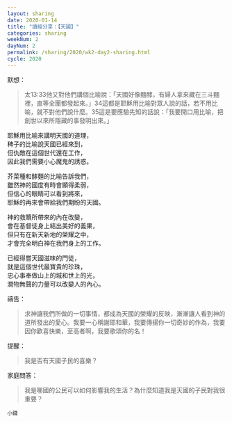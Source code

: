 ```yaml
---
layout: sharing
date: 2020-01-14
title: "讀經分享：【天國】"
categories: sharing
weekNum: 2
dayNum: 2
permalink: /sharing/2020/wk2-day2-sharing.html
cycle: 2020
---
```


默想：
>太13:33他又對他們講個比喻說：「天國好像麵酵，有婦人拿來藏在三斗麵裡，直等全團都發起來。」34這都是耶穌用比喻對眾人說的話，若不用比喻，就不對他們說什麼。35這是要應驗先知的話說：「我要開口用比喻，把創世以來所隱藏的事發明出來。」  

耶穌用比喻來講明天國的道理，  
稗子的比喻說天國已經來到，  
但仇敵在這個世代還在工作，  
因此我們需要小心魔鬼的誘惑。  

芥菜種和酵麵的比喻告訴我們，  
雖然神的國度有時會顯得柔弱，  
但信心的眼睛可以看到將來，  
耶穌的再來會帶給我們期盼的天國。  

神的救贖所帶來的內在改變，  
會在基督徒身上結出美好的義果，  
但只有在新天新地的榮耀之中，  
才會完全明白神在我們身上的工作。  

已經得嘗天國滋味的門徒，  
就是這個世代最寶貴的珍珠，  
忠心事奉做山上的城和世上的光，  
潤物無聲的力量可以改變人的內心。  

禱告：
>求神讓我們所做的一切事情，都成為天國的榮耀的反映，漸漸讓人看到神的道所發出的愛心。我要一心稱謝耶和華，我要傳揚你一切奇妙的作為，我要因你歡喜快樂，至高者啊，我要歌頌你的名！  

提醒：
>我是否有天國子民的喜樂？  

家庭問答：
>我是哪國的公民可以如何影響我的生活？為什麼知道我是天國的子民對我很重要？  

`小錢`  
